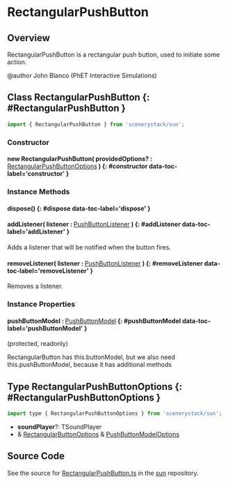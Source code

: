 # RectangularPushButton

## Overview

RectangularPushButton is a rectangular push button, used to initiate some action.

@author John Blanco (PhET Interactive Simulations)

## Class RectangularPushButton {: #RectangularPushButton }


```js
import { RectangularPushButton } from 'scenerystack/sun';
```
### Constructor

#### new RectangularPushButton( providedOptions? : <span style="font-weight: 400;">[RectangularPushButtonOptions](../sun/RectangularPushButton.md#RectangularPushButtonOptions)</span> ) {: #constructor data-toc-label='constructor' }

### Instance Methods

#### dispose() {: #dispose data-toc-label='dispose' }

#### addListener( listener : <span style="font-weight: 400;">[PushButtonListener](../sun/PushButtonModel.md#PushButtonListener)</span> ) {: #addListener data-toc-label='addListener' }

Adds a listener that will be notified when the button fires.

#### removeListener( listener : <span style="font-weight: 400;">[PushButtonListener](../sun/PushButtonModel.md#PushButtonListener)</span> ) {: #removeListener data-toc-label='removeListener' }

Removes a listener.

### Instance Properties

#### pushButtonModel : <span style="font-weight: 400;">[PushButtonModel](../sun/PushButtonModel.md)</span> {: #pushButtonModel data-toc-label='pushButtonModel' }

(protected, readonly)

RectangularButton has this.buttonModel, but we also need this.pushButtonModel, because it has additional methods



## Type RectangularPushButtonOptions {: #RectangularPushButtonOptions }


```js
import type { RectangularPushButtonOptions } from 'scenerystack/sun';
```


- **soundPlayer**?: TSoundPlayer
- &amp; [RectangularButtonOptions](../sun/RectangularButton.md#RectangularButtonOptions) &amp; [PushButtonModelOptions](../sun/PushButtonModel.md#PushButtonModelOptions)




## Source Code

See the source for [RectangularPushButton.ts](https://github.com/phetsims/sun/blob/main/js/buttons/RectangularPushButton.ts) in the [sun](https://github.com/phetsims/sun) repository.
